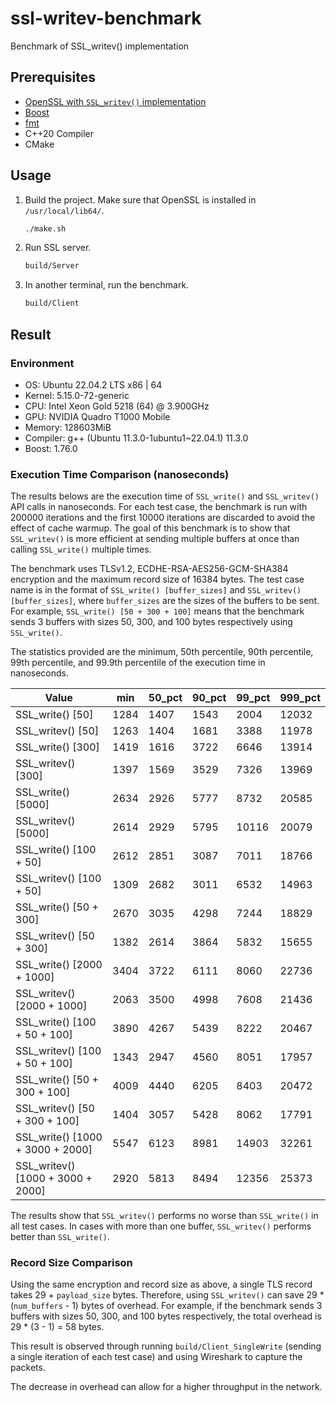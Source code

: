 # ssl-writev-benchmark

Benchmark of SSL_writev() implementation

## Prerequisites

- [OpenSSL with `SSL_writev()` implementation](https://github.com/peppapighs/openssl/tree/writev)
- [Boost](https://www.boost.org/)
- [fmt](https://github.com/fmtlib/fmt)
- C++20 Compiler
- CMake

## Usage

1. Build the project. Make sure that OpenSSL is installed in `/usr/local/lib64/`.

   ```bash
   ./make.sh
   ```

1. Run SSL server.

   ```bash
   build/Server
   ```

1. In another terminal, run the benchmark.

   ```bash
   build/Client
   ```

## Result

### Environment

- OS: Ubuntu 22.04.2 LTS x86 | 64
- Kernel: 5.15.0-72-generic
- CPU: Intel Xeon Gold 5218 (64) @ 3.900GHz
- GPU: NVIDIA Quadro T1000 Mobile
- Memory: 128603MiB
- Compiler: g++ (Ubuntu 11.3.0-1ubuntu1~22.04.1) 11.3.0
- Boost: 1.76.0

### Execution Time Comparison (nanoseconds)

The results belows are the execution time of `SSL_write()` and `SSL_writev()` API calls in nanoseconds. For each test case, the benchmark is run with 200000 iterations and the first 10000 iterations are discarded to avoid the effect of cache warmup. The goal of this benchmark is to show that `SSL_writev()` is more efficient at sending multiple buffers at once than calling `SSL_write()` multiple times.

The benchmark uses TLSv1.2, ECDHE-RSA-AES256-GCM-SHA384 encryption and the maximum record size of 16384 bytes. The test case name is in the format of `SSL_write() [buffer_sizes]` and `SSL_writev() [buffer_sizes]`, where `buffer_sizes` are the sizes of the buffers to be sent. For example, `SSL_write() [50 + 300 + 100]` means that the benchmark sends 3 buffers with sizes 50, 300, and 100 bytes respectively using `SSL_write()`.

The statistics provided are the minimum, 50th percentile, 90th percentile, 99th percentile, and 99.9th percentile of the execution time in nanoseconds.

| Value                             | min  | 50_pct | 90_pct | 99_pct | 999_pct |
| --------------------------------- | ---- | ------ | ------ | ------ | ------- |
| SSL_write() [50]                  | 1284 | 1407   | 1543   | 2004   | 12032   |
| SSL_writev() [50]                 | 1263 | 1404   | 1681   | 3388   | 11978   |
| SSL_write() [300]                 | 1419 | 1616   | 3722   | 6646   | 13914   |
| SSL_writev() [300]                | 1397 | 1569   | 3529   | 7326   | 13969   |
| SSL_write() [5000]                | 2634 | 2926   | 5777   | 8732   | 20585   |
| SSL_writev() [5000]               | 2614 | 2929   | 5795   | 10116  | 20079   |
| SSL_write() [100 + 50]            | 2612 | 2851   | 3087   | 7011   | 18766   |
| SSL_writev() [100 + 50]           | 1309 | 2682   | 3011   | 6532   | 14963   |
| SSL_write() [50 + 300]            | 2670 | 3035   | 4298   | 7244   | 18829   |
| SSL_writev() [50 + 300]           | 1382 | 2614   | 3864   | 5832   | 15655   |
| SSL_write() [2000 + 1000]         | 3404 | 3722   | 6111   | 8060   | 22736   |
| SSL_writev() [2000 + 1000]        | 2063 | 3500   | 4998   | 7608   | 21436   |
| SSL_write() [100 + 50 + 100]      | 3890 | 4267   | 5439   | 8222   | 20467   |
| SSL_writev() [100 + 50 + 100]     | 1343 | 2947   | 4560   | 8051   | 17957   |
| SSL_write() [50 + 300 + 100]      | 4009 | 4440   | 6205   | 8403   | 20472   |
| SSL_writev() [50 + 300 + 100]     | 1404 | 3057   | 5428   | 8062   | 17791   |
| SSL_write() [1000 + 3000 + 2000]  | 5547 | 6123   | 8981   | 14903  | 32261   |
| SSL_writev() [1000 + 3000 + 2000] | 2920 | 5813   | 8494   | 12356  | 25373   |

The results show that `SSL_writev()` performs no worse than `SSL_write()` in all test cases. In cases with more than one buffer, `SSL_writev()` performs better than `SSL_write()`.

### Record Size Comparison

Using the same encryption and record size as above, a single TLS record takes 29 + `payload_size` bytes. Therefore, using `SSL_writev()` can save 29 \* (`num_buffers` - 1) bytes of overhead. For example, if the benchmark sends 3 buffers with sizes 50, 300, and 100 bytes respectively, the total overhead is 29 \* (3 - 1) = 58 bytes.

This result is observed through running `build/Client_SingleWrite` (sending a single iteration of each test case) and using Wireshark to capture the packets.

The decrease in overhead can allow for a higher throughput in the network.
